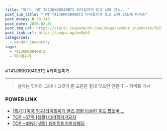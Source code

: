 ```yaml
--- 
title: "특가!  WT T41J6KKO040BT2 타미힐피거 로고 남아 긴소..." 
post_sub_title: " WT T41J6KKO040BT2 타미힐피거 로고 남아 긴소매 티셔츠" 
post_money: ₩ 30,240 
post_date: 2020.02.01 
post_img_url: https://static.coupangcdn.com/image/vendor_inventory/3b72/6b9aa9e4d73af46f0bdb5ccc10aee314615dc0e6d0e2a9d563c0b844d925.jpg 
post_link_url: https://coupa.ng/bnPph3 
categories: 
  - vendor_inventory 
tags: 
  - T41J6KKO040BT2 
  - 타미힐피거 
--- 
```

  #T41J6KKO040BT2 #타미힐피거 
<hr> 

> 실패는 잊어라 그러나 그것이 준 교훈은 절대 잊으면 안된다. – 하버트 개서 


### POWER LINK

* <a href="https://blog.naver.com/sakai111/221787193150" target="_blank">[특가] [미국 직구]타미힐피거 맨즈 경량 타슬란 후드 팝오버 ...</a>
* <a href="https://blog.naver.com/fasyy4321/221778136167" target="_blank"> TOP ~57위 [생활] 타미힐피거모자</a>
* <a href="https://blog.naver.com/fasyy4321/221782343773" target="_blank"> TOP ~49위 [생활] 타미힐피거여성패딩</a>
